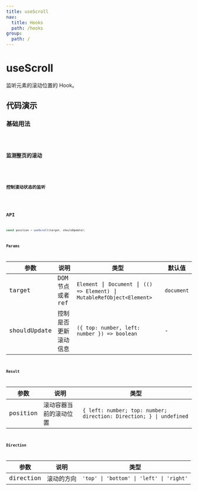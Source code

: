 ```yaml
---
title: useScroll
nav:
  title: Hooks
  path: /hooks
group:
  path: /
---
```


# useScroll

监听元素的滚动位置的 Hook。

## 代码演示

### 基础用法

<code src="./demo/demo01.tsx" />

### 监测整页的滚动

<code src="./demo/demo02.tsx" />

### 控制滚动状态的监听

<code src="./demo/demo03.tsx" />

## API

```ts
const position = useScroll(target, shouldUpdate);
```

### Params

| 参数         | 说明                  | 类型                                        | 默认值                                   |
|--------------|-----------------------|---------------------------------------------|------------------------------------------|
| target       | DOM 节点或者 ref | `Element` \| `Document`  \| `(() => Element)` \| `MutableRefObject<Element>`   | `document` |
| shouldUpdate | 控制是否更新滚动信息  | `({ top: number, left: number }) => boolean` | - |


### Result

| 参数     | 说明                   | 类型                          |
|----------|------------------------|-------------------------------|
| position | 滚动容器当前的滚动位置 | `{ left: number; top: number; direction: Direction; } \| undefined` |

### Direction

| 参数     | 说明                   | 类型                          |
|----------|------------------------|-------------------------------|
| direction | 滚动的方向 | `'top' \| 'bottom' \| 'left' \| 'right'` |
